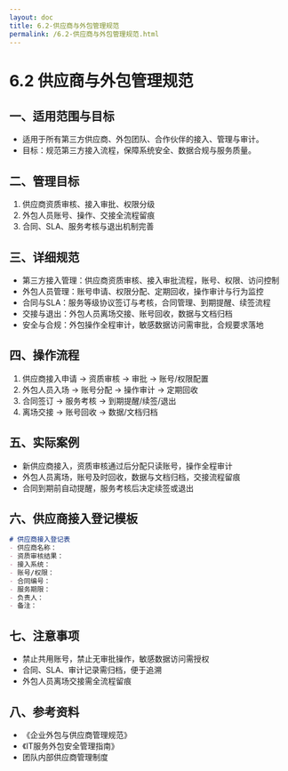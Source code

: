 ```yaml
---
layout: doc
title: 6.2-供应商与外包管理规范
permalink: /6.2-供应商与外包管理规范.html
---
```

# 6.2 供应商与外包管理规范

## 一、适用范围与目标
- 适用于所有第三方供应商、外包团队、合作伙伴的接入、管理与审计。
- 目标：规范第三方接入流程，保障系统安全、数据合规与服务质量。

## 二、管理目标
1. 供应商资质审核、接入审批、权限分级
2. 外包人员账号、操作、交接全流程留痕
3. 合同、SLA、服务考核与退出机制完善

## 三、详细规范
- 第三方接入管理：供应商资质审核、接入审批流程，账号、权限、访问控制
- 外包人员管理：账号申请、权限分配、定期回收，操作审计与行为监控
- 合同与SLA：服务等级协议签订与考核，合同管理、到期提醒、续签流程
- 交接与退出：外包人员离场交接、账号回收，数据与文档归档
- 安全与合规：外包操作全程审计，敏感数据访问需审批，合规要求落地

## 四、操作流程
1. 供应商接入申请 → 资质审核 → 审批 → 账号/权限配置
2. 外包人员入场 → 账号分配 → 操作审计 → 定期回收
3. 合同签订 → 服务考核 → 到期提醒/续签/退出
4. 离场交接 → 账号回收 → 数据/文档归档

## 五、实际案例
- 新供应商接入，资质审核通过后分配只读账号，操作全程审计
- 外包人员离场，账号及时回收，数据与文档归档，交接流程留痕
- 合同到期前自动提醒，服务考核后决定续签或退出

## 六、供应商接入登记模板
```markdown
# 供应商接入登记表
- 供应商名称：
- 资质审核结果：
- 接入系统：
- 账号/权限：
- 合同编号：
- 服务期限：
- 负责人：
- 备注：
```

## 七、注意事项
- 禁止共用账号，禁止无审批操作，敏感数据访问需授权
- 合同、SLA、审计记录需归档，便于追溯
- 外包人员离场交接需全流程留痕

## 八、参考资料
- 《企业外包与供应商管理规范》
- 《IT服务外包安全管理指南》
- 团队内部供应商管理制度